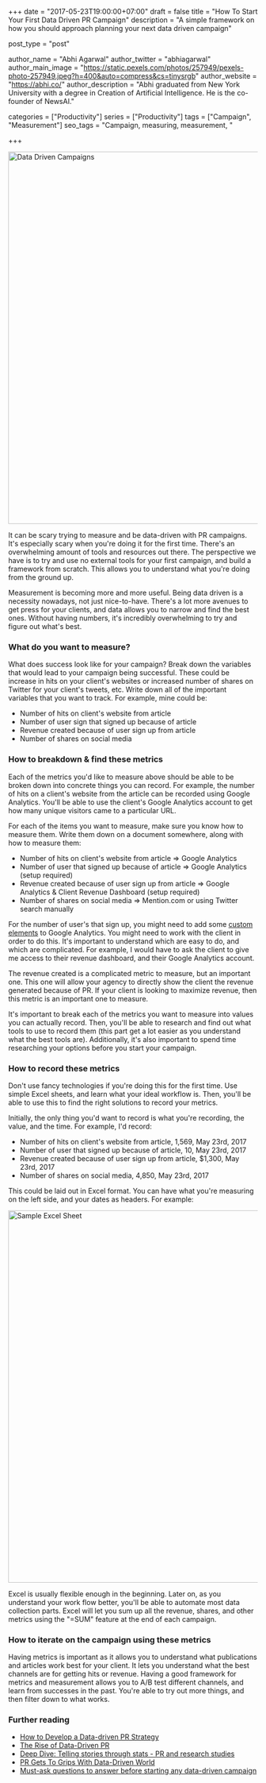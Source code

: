 +++
date = "2017-05-23T19:00:00+07:00"
draft = false
title = "How To Start Your First Data Driven PR Campaign"
description = "A simple framework on how you should approach planning your next data driven campaign"

post_type = "post"

author_name = "Abhi Agarwal"
author_twitter = "abhiagarwal"
author_main_image = "https://static.pexels.com/photos/257949/pexels-photo-257949.jpeg?h=400&auto=compress&cs=tinysrgb"
author_website = "https://abhi.co/"
author_description = "Abhi graduated from New York University with a degree in Creation of Artificial Intelligence. He is the co-founder of NewsAI."

categories = ["Productivity"]
series = ["Productivity"]
tags = ["Campaign", "Measurement"]
seo_tags = "Campaign, measuring, measurement, "

+++

<img src="https://static.pexels.com/photos/257949/pexels-photo-257949.jpeg" width="750px" alt="Data Driven Campaigns">

It can be scary trying to measure and be data-driven with PR campaigns. It's especially scary when you're doing it for the first time. There's an overwhelming amount of tools and resources out there. The perspective we have is to try and use no external tools for your first campaign, and build a framework from scratch. This allows you to understand what you're doing from the ground up.

Measurement is becoming more and more useful. Being data driven is a necessity nowadays, not just nice-to-have. There's a lot more avenues to get press for your clients, and data allows you to narrow and find the best ones. Without having numbers, it's incredibly overwhelming to try and figure out what's best.

### What do you want to measure?

What does success look like for your campaign? Break down the variables that would lead to your campaign being successful. These could be increase in hits on your client's websites or increased number of shares on Twitter for your client's tweets, etc. Write down all of the important variables that you want to track. For example, mine could be:

- Number of hits on client's website from article
- Number of user sign that signed up because of article
- Revenue created because of user sign up from article
- Number of shares on social media

### How to breakdown & find these metrics

Each of the metrics you'd like to measure above should be able to be broken down into concrete things you can record. For example, the number of hits on a client's website from the article can be recorded using Google Analytics. You'll be able to use the client's Google Analytics account to get how many unique visitors came to a particular URL.

For each of the items you want to measure, make sure you know how to measure them. Write them down on a document somewhere, along with how to measure them:

- Number of hits on client's website from article => Google Analytics
- Number of user that signed up because of article => Google Analytics (setup required)
- Revenue created because of user sign up from article => Google Analytics & Client Revenue Dashboard (setup required)
- Number of shares on social media => Mention.com or using Twitter search manually

For the number of user's that sign up, you might need to add some [custom elements](https://developers.google.com/analytics/devguides/collection/analyticsjs/creating-trackers) to Google Analytics. You might need to work with the client in order to do this. It's important to understand which are easy to do, and which are complicated. For example, I would have to ask the client to give me access to their revenue dashboard, and their Google Analytics account.

The revenue created is a complicated metric to measure, but an important one. This one will allow your agency to directly show the client the revenue generated because of PR. If your client is looking to maximize revenue, then this metric is an important one to measure.

It's important to break each of the metrics you want to measure into values you can actually record. Then, you'll be able to research and find out what tools to use to record them (this part get a lot easier as you understand what the best tools are). Additionally, it's also important to spend time researching your options before you start your campaign.

### How to record these metrics

Don't use fancy technologies if you're doing this for the first time. Use simple Excel sheets, and learn what your ideal workflow is. Then, you'll be able to use this to find the right solutions to record your metrics.

Initially, the only thing you'd want to record is what you're recording, the value, and the time. For example, I'd record:

- Number of hits on client's website from article, 1,569, May 23rd, 2017
- Number of user that signed up because of article, 10, May 23rd, 2017
- Revenue created because of user sign up from article, $1,300, May 23rd, 2017
- Number of shares on social media, 4,850, May 23rd, 2017

This could be laid out in Excel format. You can have what you're measuring on the left side, and your dates as headers. For example:

<img src="https://storage.googleapis.com/newsai-main-site/blog/how-to-start-your-data-driven-campaign/1.png" width="750px" alt="Sample Excel Sheet">

Excel is usually flexible enough in the beginning. Later on, as you understand your work flow better, you'll be able to automate most data collection parts. Excel will let you sum up all the revenue, shares, and other metrics using the "=SUM" feature at the end of each campaign.

### How to iterate on the campaign using these metrics

Having metrics is important as it allows you to understand what publications and articles work best for your client. It lets you understand what the best channels are for getting hits or revenue. Having a good framework for metrics and measurement allows you to A/B test different channels, and learn from successes in the past. You're able to try out more things, and then filter down to what works.

### Further reading

- [How to Develop a Data-driven PR Strategy](http://bizibl.com/marketing/download/how-develop-data-driven-pr-strategy)
- [The Rise of Data-Driven PR](https://www.publiseek.com/data-driven-pr-trend/)
- [Deep Dive: Telling stories through stats - PR and research studies](http://www.prweek.com/article/1387379/deep-dive-telling-stories-stats-pr-research-studies)
- [PR Gets To Grips With Data-Driven World](https://www.holmesreport.com/long-reads/article/pr-gets-to-grips-with-data-driven-world)
- [Must-ask questions to answer before starting any data-driven campaign](http://www.shiftcomm.com/blog/must-ask-questions-answer-starting-data-driven-campaign/)

